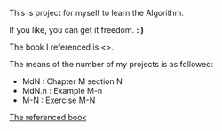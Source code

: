 This is project for myself to learn the Algorithm.
 
If you like, you can get it freedom. **: )**

The book I referenced is <<Design and analysis of computer algorithms>>. 

The means of the number of my projects is as followed:

- MdN : Chapter M section N
- MdN.n : Example M-n
- M-N : Exercise M-N

[The referenced book](.\others\book.jpg)